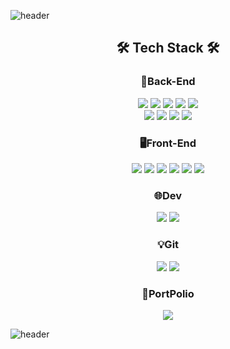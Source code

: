 ![header](https://capsule-render.vercel.app/api?type=waving&color=E6F1D3&height=300&section=header&text=Seongmin%20Kim&fontSize=90)

<div align="center">
<h2>🛠 Tech Stack 🛠</h2>
<h3>📡Back-End</h3>
<img src="https://img.shields.io/badge/Java-007396?style=flat&logo=Java&logoColor=white">
<img src="https://img.shields.io/badge/Servlet-93A4F4?style=flat&logo=jsp&logoColor=white">
<img src="https://img.shields.io/badge/JSP-DE6C1E?style=flat&logo=jsp&logoColor=white">
<img src="https://img.shields.io/badge/spring Framework-6DB33F?style=flat&logo=spring&logoColor=white">
<img src="https://img.shields.io/badge/spring Boot-6DB33F?style=flat&logo=springBoot&logoColor=white">
<br>
<img src="https://img.shields.io/badge/Oracle DB-F80000?style=flat&logo=oracle&logoColor=white">
<img src="https://img.shields.io/badge/Python-3776AB?style=flat&logo=python&logoColor=white">
<img src="https://img.shields.io/badge/R-276DC3?style=flat&logo=R&logoColor=white">
<img src="https://img.shields.io/badge/Apache Tomcat-F8DC75?style=flat&logo=apachetomcat&logoColor=black">
<br>
<h3>🖥️Front-End</h3>
<img src="https://img.shields.io/badge/HTML-E34F26?style=flat&logo=html5&logoColor=white">
<img src="https://img.shields.io/badge/CSS-1572B6?style=flat&logo=CSS3&logoColor=white">
<img src="https://img.shields.io/badge/Javascript-F7DF1E?style=flat&logo=javascript&logoColor=black">
<img src="https://img.shields.io/badge/jQuery-0769AD?style=flat&logo=jquery&logoColor=white">
<img src="https://img.shields.io/badge/Bootstrap-7952B3?style=flat&logo=Bootstrap&logoColor=white">
<img src="https://img.shields.io/badge/React-61DAFB?style=flat&logo=React&logoColor=white">
<br>
<h3>🌐Dev</h3>
<img src="https://img.shields.io/badge/AWS-232F3E?style=flat&logo=AmazonAWS&logoColor=white">
<img src="https://img.shields.io/badge/Ubuntu-E95420?style=flat&logo=Ubuntu&logoColor=white">
<br>
<h3>💡Git</h3>
<img src="https://img.shields.io/badge/Git-F05032?style=flat&logo=Git&logoColor=white">
<img src="https://img.shields.io/badge/GitHub-181717?style=flat&logo=GitHub&logoColor=white">
<br>
<h3>📒PortPolio</h3>
<a href="https://www.notion.so/51963436328541d0ae517b01d13716ee?pvs=4"><img src="https://img.shields.io/badge/Notion-000000?style=flat&logo=Notion&logoColor=white"></a>

</div>

![header](https://capsule-render.vercel.app/api?type=waving&color=E6F1D3&height=200&section=footer&text=&fontSize=90)


<!--
### Hi there 👋
**sungminw/sungminw** is a ✨ _special_ ✨ repository because its `README.md` (this file) appears on your GitHub profile.

Here are some ideas to get you started:

- 🔭 I’m currently working on ...
- 🌱 I’m currently learning ...
- 👯 I’m looking to collaborate on ...
- 🤔 I’m looking for help with ...
- 💬 Ask me about ...
- 📫 How to reach me: ...
- 😄 Pronouns: ...
- ⚡ Fun fact: ...
-->
